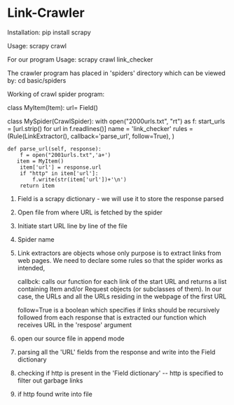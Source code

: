 # Link-Crawler
Installation: pip install scrapy

Usage: scrapy crawl <spider-name> 

For our program Usage: scrapy crawl link_checker

The crawler program has placed in 'spiders' directory which can be viewed by: cd basic/spiders

Working of crawl spider program:


class MyItem(Item):
    url= Field()

class MySpider(CrawlSpider):
    with open("2000urls.txt", "rt") as f:
        start_urls = [url.strip() for url in f.readlines()]
    name = 'link_checker'
    rules = (Rule(LinkExtractor(), callback='parse_url', follow=True), )

    def parse_url(self, response):
        f = open("2001urls.txt",'a+')
       item = MyItem()
        item['url'] = response.url
        if "http" in item['url']:
            f.write(str(item['url'])+'\n')
        return item


1)  Field is a scrapy dictionary - we will use it to store the response parsed
2)  Open file from where URL is fetched by the spider
3)  Initiate start URL line by line of the file
4)  Spider name
5)  Link extractors are objects whose only purpose is to extract links from web pages. 
    We need to declare some rules so that the spider works as intended, 
    
    callbck:  calls our function for each link of the start URL and returns a list 
    containing Item and/or Request objects (or subclasses of them). In our case, 
    the URLs and all the URLs residing in the webpage of the first URL  
    
    follow=True is a boolean which specifies if links should be recursively followed 
    from each response that is extracted our function which receives URL in the 'respose' argument
                     
6)  open our source file in append mode
7)  parsing all the 'URL' fields from the response and write into the Field dictionary
8)  checking if http is present in the 'Field dictionary' -- http is specified to filter out garbage links 
9)  if http found write into file



